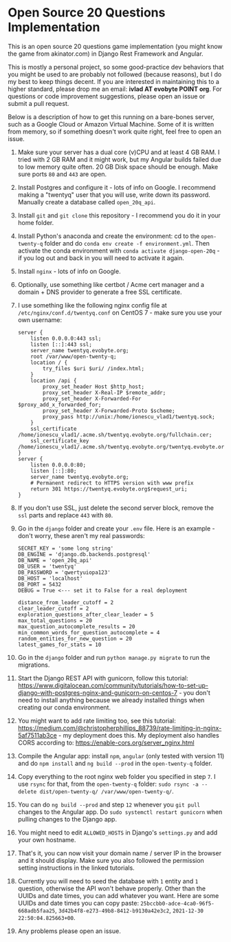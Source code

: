 # Open Source 20 Questions Implementation

This is an open source 20 questions game implementation (you might know the game from akinator.com) in Django Rest Framework and Angular. 

This is mostly a personal project, so some good-practice dev behaviors that you might be used to are probably not followed (because reasons), but I do my best to keep things decent. If you are interested in maintaining this to a higher standard, please drop me an email: **ivlad AT evobyte POINT org**. For questions or code improvement suggestions, please open an issue or submit a pull request.

Below is a description of how to get this running on a bare-bones server, such as a Google Cloud or Amazon Virtual Machine. Some of it is written from memory, so if something doesn't work quite right, feel free to open an issue.

1. Make sure your server has a dual core (v)CPU and at least 4 GB RAM. I tried with 2 GB RAM and it might work, but my Angular builds failed due to low memory quite often. 20 GB Disk space should be enough. Make sure ports `80` and `443` are open.
2. Install Postgres and configure it - lots of info on Google. I recommend making a "twentyq" user that you will use, write down its password. Manually create a database called `open_20q_api`.
3. Install `git` and `git clone` this repository - I recommend you do it in your home folder.
4. Install Python's anaconda and create the environment: cd to the `open-twenty-q` folder and do `conda env create -f environment.yml`. Then activate the conda environment with `conda activate django-open-20q` - if you log out and back in you will need to activate it again.
5. Install `nginx` - lots of info on Google.
6. Optionally, use something like certbot / Acme cert manager and a domain + DNS provider to generate a free SSL certificate.
7. I use something like the following nginx config file at `/etc/nginx/conf.d/twentyq.conf` on CentOS 7 - make sure you use your own username:

    ```
    server {
        listen 0.0.0.0:443 ssl;
        listen [::]:443 ssl;
        server_name twentyq.evobyte.org;
        root /var/www/open-twenty-q;
        location / {
            try_files $uri $uri/ /index.html;
        }
        location /api {
            proxy_set_header Host $http_host;
            proxy_set_header X-Real-IP $remote_addr;
            proxy_set_header X-Forwarded-For $proxy_add_x_forwarded_for;
            proxy_set_header X-Forwarded-Proto $scheme;
            proxy_pass http://unix:/home/ionescu_vlad1/twentyq.sock;
        }
        ssl_certificate /home/ionescu_vlad1/.acme.sh/twentyq.evobyte.org/fullchain.cer;
        ssl_certificate_key /home/ionescu_vlad1/.acme.sh/twentyq.evobyte.org/twentyq.evobyte.org.key;
    }
    server {
        listen 0.0.0.0:80;
        listen [::]:80;
        server_name twentyq.evobyte.org;
        # Permanent redirect to HTTPS version with www prefix
        return 301 https://twentyq.evobyte.org$request_uri;
    }
    ```
8. If you don't use SSL, just delete the second server block, remove the `ssl` parts and replace `443` with `80`.
9. Go in the `django` folder and create your `.env` file. Here is an example - don't worry, these aren't my real passwords:
    ```
    SECRET_KEY = 'some long string'
    DB_ENGINE = 'django.db.backends.postgresql'
    DB_NAME = 'open_20q_api'
    DB_USER = 'twentyq'
    DB_PASSWORD = 'qwertyuiopa123'
    DB_HOST = 'localhost'
    DB_PORT = 5432
    DEBUG = True <--- set it to False for a real deployment
    
    distance_from_leader_cutoff = 2
    clear_leader_cutoff = 2
    exploration_questions_after_clear_leader = 5
    max_total_questions = 20
    max_question_autocomplete_results = 20
    min_common_words_for_question_autocomplete = 4
    random_entities_for_new_question = 20
    latest_games_for_stats = 10    
    ```
10. Go in the `django` folder and run `python manage.py migrate` to run the migrations.
11. Start the Django REST API with gunicorn, follow this tutorial: https://www.digitalocean.com/community/tutorials/how-to-set-up-django-with-postgres-nginx-and-gunicorn-on-centos-7 - you don't need to install anything because we already installed things when creating our conda environment.
12. You might want to add rate limiting too, see this tutorial: https://medium.com/@christopherphillips_88739/rate-limiting-in-nginx-5af7511ab3ce - my deployment does this. My deployment also handles CORS according to: https://enable-cors.org/server_nginx.html
13. Compile the Angular app: install `npm`, `angular` (only tested with version 11) and do `npm install` and `ng build --prod` in the `open-twenty-q` folder.
14. Copy everything to the root nginx web folder you specified in step `7`. I use `rsync` for that, from the `open-twenty-q` folder: `sudo rsync -a --delete dist/open-twenty-q/ /var/www/open-twenty-q/`.
15. You can do `ng build --prod` and step `12` whenever you `git pull` changes to the Angular app. Do `sudo systemctl restart gunicorn` when pulling changes to the Django app.
16. You might need to edit `ALLOWED_HOSTS` in Django's `settings.py` and add your own hostname.
17. That's it, you can now visit your domain name / server IP in the browser and it should display. Make sure you also followed the permission setting instructions in the linked tutorials.
18. Currently you will need to seed the database with `1` entity and `1` question, otherwise the API won't behave properly. Other than the UUIDs and date times, you can add whatever you want. Here are some UUIDs and date times you can copy paste: `25bccbb0-adce-4ca0-96f5-668adb5faa25`, `3d42b4f8-e273-49b8-8412-b9130a42e3c2`, `2021-12-30 22:50:04.825663+00`.
19. Any problems please open an issue.

